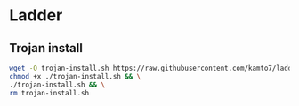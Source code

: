 # Ladder

## Trojan install

```bash
wget -O trojan-install.sh https://raw.githubusercontent.com/kamto7/ladder/main/trojan-install.sh && \
chmod +x ./trojan-install.sh && \
./trojan-install.sh && \
rm trojan-install.sh
```